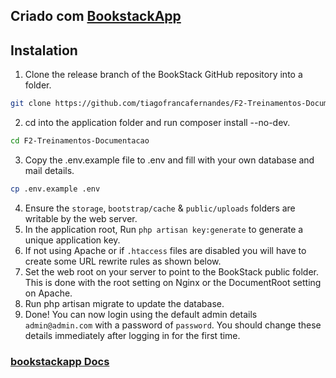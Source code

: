 ## Criado com **[BookstackApp](https://www.bookstackapp.com)**

## Instalation 

1. Clone the release branch of the BookStack GitHub repository into a folder.
```sh
git clone https://github.com/tiagofrancafernandes/F2-Treinamentos-Documentacao.git 
```
2. cd into the application folder and run composer install --no-dev.
```sh
cd F2-Treinamentos-Documentacao
```
3. Copy the .env.example file to .env and fill with your own database and mail details.
```sh
cp .env.example .env
```
4. Ensure the `storage`, `bootstrap/cache` & `public/uploads` folders are writable by the web server.
5. In the application root, Run `php artisan key:generate` to generate a unique application key.
6. If not using Apache or if `.htaccess` files are disabled you will have to create some URL rewrite rules as shown below.
7. Set the web root on your server to point to the BookStack public folder. This is done with the root setting on Nginx or the DocumentRoot setting on Apache.
8. Run php artisan migrate to update the database.
9. Done! You can now login using the default admin details `admin@admin.com` with a password of `password`. You should change these details immediately after logging in for the first time.


### [bookstackapp Docs](https://www.bookstackapp.com/docs/admin/installation/)
